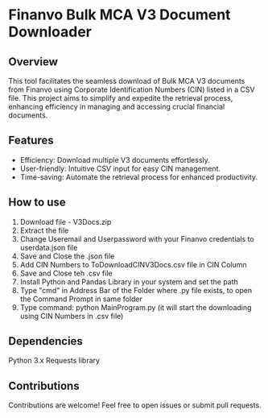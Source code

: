 
# Finanvo Bulk MCA V3 Document Downloader




## Overview

This tool facilitates the seamless download of Bulk MCA V3 documents from Finanvo using Corporate Identification Numbers (CIN) listed in a CSV file. This project aims to simplify and expedite the retrieval process, enhancing efficiency in managing and accessing crucial financial documents.
## Features

- Efficiency: Download multiple V3 documents effortlessly.
- User-friendly: Intuitive CSV input for easy CIN management.
- Time-saving: Automate the retrieval process for enhanced productivity.


## How to use

1. Download file - V3Docs.zip
2. Extract the file
3. Change Useremail and Userpassword with your Finanvo credentials to userdata.json file
4. Save and Close the .json file
5. Add CIN Numbers to ToDownloadCINV3Docs.csv file in CIN Column
6. Save and Close teh .csv file
7. Install Python and Pandas Library in your system and set the path
8. Type "cmd" in Address Bar of the Folder where .py file exists, to open the Command Prompt in same folder
9. Type command:
python MainProgram.py
(it will start the downloading using CIN Numbers in .csv file)


## Dependencies

Python 3.x
Requests library
## Contributions

Contributions are welcome! Feel free to open issues or submit pull requests.
